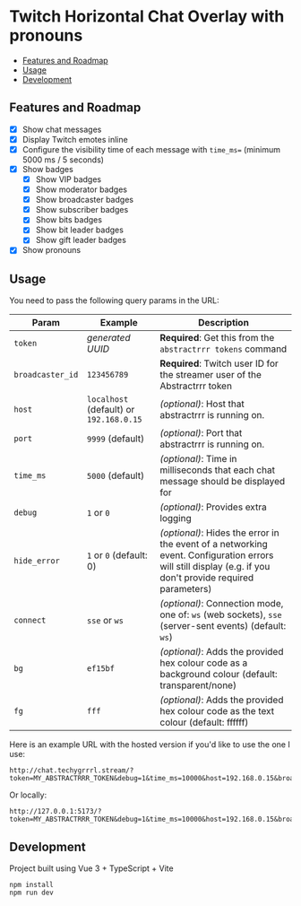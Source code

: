 # Twitch Horizontal Chat Overlay with pronouns

- [Features and Roadmap](#features-and-roadmap)
- [Usage](#usage)
- [Development](#development)

## Features and Roadmap

- [x] Show chat messages
- [x] Display Twitch emotes inline
- [x] Configure the visibility time of each message with `time_ms=` (minimum 5000 ms / 5 seconds)
- [x] Show badges
  - [x] Show VIP badges
  - [x] Show moderator badges
  - [x] Show broadcaster badges
  - [x] Show subscriber badges
  - [x] Show bits badges
  - [x] Show bit leader badges
  - [x] Show gift leader badges
- [x] Show pronouns

## Usage

You need to pass the following query params in the URL:

| Param            | Example                                 | Description                                                                                                                                               |
| ---------------- | --------------------------------------- | --------------------------------------------------------------------------------------------------------------------------------------------------------- |
| `token`          | _generated UUID_                        | **Required**: Get this from the `abstractrrr tokens` command                                                                                              |
| `broadcaster_id` | `123456789`                             | **Required**: Twitch user ID for the streamer user of the Abstractrrr token                                                                               |
| `host`           | `localhost` (default) or `192.168.0.15` | _(optional)_: Host that abstractrrr is running on.                                                                                                        |
| `port`           | `9999` (default)                        | _(optional)_: Port that abstractrrr is running on.                                                                                                        |
| `time_ms`        | `5000` (default)                        | _(optional)_: Time in milliseconds that each chat message should be displayed for                                                                         |
| `debug`          | `1` or `0`                              | _(optional)_: Provides extra logging                                                                                                                      |
| `hide_error`     | `1` or `0` (default: 0)                 | _(optional)_: Hides the error in the event of a networking event. Configuration errors will still display (e.g. if you don't provide required parameters) |
| `connect`        | `sse` or `ws`                           | _(optional)_: Connection mode, one of: `ws` (web sockets), `sse` (server-sent events) (default: `ws`)                                                     |
| `bg`             | `ef15bf`                                | _(optional)_: Adds the provided hex colour code as a background colour (default: transparent/none)                                                        |
| `fg`             | `fff`                                   | _(optional)_: Adds the provided hex colour code as the text colour (default: ffffff)                                                                      |

Here is an example URL with the hosted version if you'd like to use the one I use:

```
http://chat.techygrrrl.stream/?token=MY_ABSTRACTRRR_TOKEN&debug=1&time_ms=10000&host=192.168.0.15&broadcaster_id=123456789
```

Or locally:

```
http://127.0.0.1:5173/?token=MY_ABSTRACTRRR_TOKEN&debug=1&time_ms=10000&host=192.168.0.15&broadcaster_id=123456789
```

## Development

Project built using Vue 3 + TypeScript + Vite

    npm install
    npm run dev
